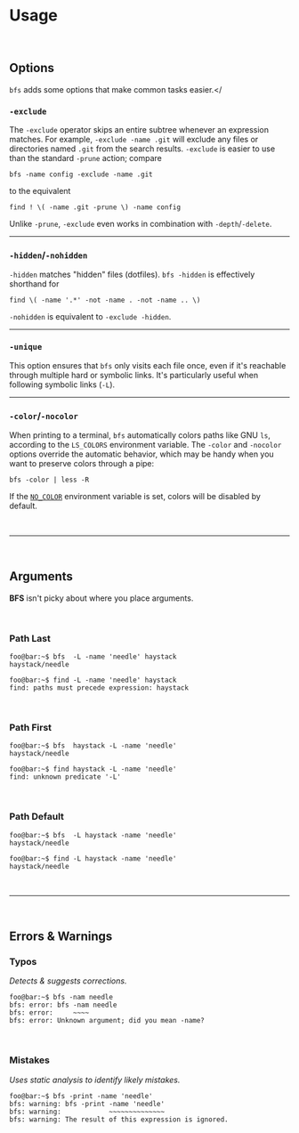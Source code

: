 
# Usage

<br>

## Options

<code>bfs</code> adds some options that make common tasks easier.</

### `-exclude`

The `-exclude` operator skips an entire subtree whenever an expression matches.
For example, `-exclude -name .git` will exclude any files or directories named `.git` from the search results.
`-exclude` is easier to use than the standard `-prune` action; compare

    bfs -name config -exclude -name .git

to the equivalent

    find ! \( -name .git -prune \) -name config

Unlike `-prune`, `-exclude` even works in combination with `-depth`/`-delete`.

---

### `-hidden`/`-nohidden`

`-hidden` matches "hidden" files (dotfiles).
`bfs -hidden` is effectively shorthand for

    find \( -name '.*' -not -name . -not -name .. \)

`-nohidden` is equivalent to `-exclude -hidden`.

---

### `-unique`

This option ensures that `bfs` only visits each file once, even if it's reachable through multiple hard or symbolic links.
It's particularly useful when following symbolic links (`-L`).

---

### `-color`/`-nocolor`

When printing to a terminal, `bfs` automatically colors paths like GNU `ls`, according to the `LS_COLORS` environment variable.
The `-color` and `-nocolor` options override the automatic behavior, which may be handy when you want to preserve colors through a pipe:

    bfs -color | less -R

If the [`NO_COLOR`](https://no-color.org/) environment variable is set, colors will be disabled by default.


<br>

---

<br>

## Arguments

**BFS** isn't picky about where you place arguments.

<br>

### Path Last

```console
foo@bar:~$ bfs  -L -name 'needle' haystack
haystack/needle
```
```console
foo@bar:~$ find -L -name 'needle' haystack
find: paths must precede expression: haystack
```

<br>

### Path First

```console
foo@bar:~$ bfs  haystack -L -name 'needle'
haystack/needle
```

```console
foo@bar:~$ find haystack -L -name 'needle'
find: unknown predicate '-L'
```
<br>

### Path Default

```console
foo@bar:~$ bfs  -L haystack -name 'needle'
haystack/needle
```

```console
foo@bar:~$ find -L haystack -name 'needle'
haystack/needle
```

<br>

---

<br>

## Errors & Warnings

### Typos

*Detects & suggests corrections.*

```console
foo@bar:~$ bfs -nam needle
bfs: error: bfs -nam needle
bfs: error:     ~~~~
bfs: error: Unknown argument; did you mean -name?
```

<br>

### Mistakes

*Uses static analysis to identify likely mistakes.*

```console
foo@bar:~$ bfs -print -name 'needle'
bfs: warning: bfs -print -name 'needle'
bfs: warning:            ~~~~~~~~~~~~~~
bfs: warning: The result of this expression is ignored.
```
<br>


